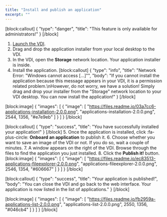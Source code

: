 ```yaml
---
title: "Install and publish an application"
excerpt: ""
---
```

[block:callout]
{
  "type": "danger",
  "title": "This feature is only available for administrators!"
}
[/block]
1. [Launch the VDI](doc:launch-the-virtual-desktop-vdi).
2. Drag and drop the application installer from your local desktop to the VDI.
3. In the VDI, open the **Storage** network location. Your application installer is inside.
4. Install the application.
[block:callout]
{
  "type": "info",
  "title": "Network Error: \"Windows cannot access [...]\"",
  "body": "If you cannot install the application because this message appears in your VDI, it is a permission related problem.\nHowever, do not worry, we have a solution! Simply drag and drop your installer from the \"Storage\" network location to your VDI desktop. You can now install the application!"
}
[/block]

[block:image]
{
  "images": [
    {
      "image": [
        "https://files.readme.io/03a7cc6-applications-installation-2.0.0.png",
        "applications-installation-2.0.0.png",
        2544,
        1356,
        "#e7e9eb"
      ]
    }
  ]
}
[/block]

[block:callout]
{
  "type": "success",
  "title": "You have successfully installed your application!"
}
[/block]
5. Once the application is installed, click :fa-plus-circle: **Onboard an application** to publish it.
6. Choose whether you want to save an image of the VDI or not. If you do so, wait a couple of minutes.
7. A window appears on the right of the VDI. Browse through the files to find the application you just installed.
8. Click the **Publish it!** button.
[block:image]
{
  "images": [
    {
      "image": [
        "https://files.readme.io/ec83513-applications-fileexplorer-2.0.0.png",
        "applications-fileexplorer-2.0.0.png",
        2546,
        1354,
        "#606667"
      ]
    }
  ]
}
[/block]

[block:callout]
{
  "type": "success",
  "title": "Your application is published!",
  "body": "You can close the VDI and go back to the web interface. Your application is now listed in the list of applications."
}
[/block]

[block:image]
{
  "images": [
    {
      "image": [
        "https://files.readme.io/fb2959a-applications-list-2.0.0.png",
        "applications-list-2.0.0.png",
        2550,
        1356,
        "#046cb4"
      ]
    }
  ]
}
[/block]